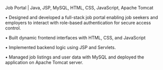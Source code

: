 Job Portal | Java, JSP, MySQL, HTML, CSS, JavaScript, Apache Tomcat 

• Designed and developed a full-stack job portal enabling job seekers and employers to interact with role-based
authentication for secure access control.

• Built dynamic frontend interfaces with HTML, CSS, and JavaScript

• Implemented backend logic using JSP and Servlets.

• Managed job listings and user data with MySQL and deployed the application on Apache Tomcat server.
